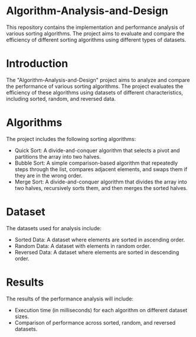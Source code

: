 # Algorithm-Analysis-and-Design
This repository contains the implementation and performance analysis of various sorting algorithms. The project aims to evaluate and compare the efficiency of different sorting algorithms using different types of datasets.

# Introduction
The "Algorithm-Analysis-and-Design" project aims to analyze and compare the performance of various sorting algorithms. The project evaluates the efficiency of these algorithms using datasets of different characteristics, including sorted, random, and reversed data.

# Algorithms
The project includes the following sorting algorithms:

- Quick Sort: A divide-and-conquer algorithm that selects a pivot and partitions the array into two halves.
- Bubble Sort: A simple comparison-based algorithm that repeatedly steps through the list, compares adjacent elements, and swaps them if they are in the wrong order.
- Merge Sort: A divide-and-conquer algorithm that divides the array into two halves, recursively sorts them, and then merges the sorted halves.
# Dataset
The datasets used for analysis include:

- Sorted Data: A dataset where elements are sorted in ascending order.
- Random Data: A dataset with elements in random order.
- Reversed Data: A dataset where elements are sorted in descending order.

# Results
The results of the performance analysis will include:

- Execution time (in milliseconds) for each algorithm on different dataset sizes.
- Comparison of performance across sorted, random, and reversed datasets.
